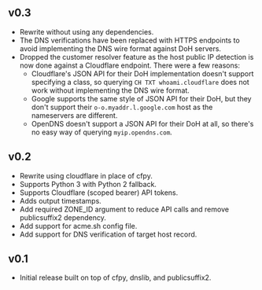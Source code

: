 ## v0.3

 * Rewrite without using any dependencies.
 * The DNS verifications have been replaced with HTTPS endpoints to avoid implementing the DNS wire format against DoH servers.
 * Dropped the customer resolver feature as the host public IP detection is now done against a Cloudflare endpoint. There were a few reasons:
   * Cloudflare's JSON API for their DoH implementation doesn't support specifying a class, so querying `CH TXT whoami.cloudflare` does not work without implementing the DNS wire format.
   * Google supports the same style of JSON API for their DoH, but they don't support their `o-o.myaddr.l.google.com` host as the nameservers are different.
   * OpenDNS doesn't support a JSON API for their DoH at all, so there's no easy way of querying `myip.opendns.com`.

## v0.2

 * Rewrite using cloudflare in place of cfpy.
 * Supports Python 3 with Python 2 fallback.
 * Supports Cloudflare (scoped bearer) API tokens.
 * Adds output timestamps.
 * Add required ZONE_ID argument to reduce API calls and remove publicsuffix2 dependency.
 * Add support for acme.sh config file.
 * Add support for DNS verification of target host record.

## v0.1

 * Initial release built on top of cfpy, dnslib, and publicsuffix2.
